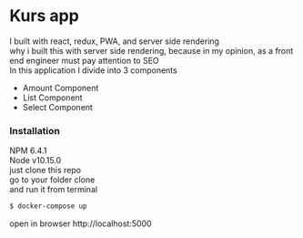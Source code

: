 # Kurs app

I built with react, redux, PWA, and server side rendering\
why i built this with server side rendering, because in my opinion, as a front end engineer must pay attention to SEO\
In this application I divide into 3 components
  - Amount Component
  - List Component
  - Select Component

### Installation

NPM 6.4.1\
Node v10.15.0\
just clone this repo\
go to your folder clone\
and run it from terminal

```sh
$ docker-compose up
```
open in browser http://localhost:5000

